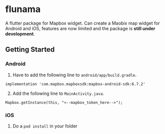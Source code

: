 # flunama

A flutter package for Mapbox widget. Can create a Maobix map widget for Android and iOS,
features are now limited and the package is **still under  development**.

## Getting Started

### Android

1. Have to add the following line to `android/app/build.gradle`.

```implementation 'com.mapbox.mapboxsdk:mapbox-android-sdk:6.7.2'```

2. Add the following line to `MainActivity.java`.

`Mapbox.getInstance(this, "<--mapbox_token_here-->");`

### iOS

1. Do a `pod install` in your folder